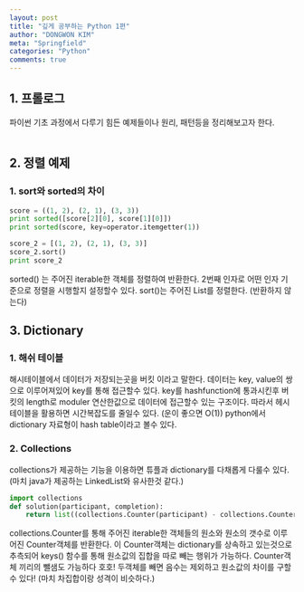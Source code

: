 ```yaml
---
layout: post
title: "깊게 공부하는 Python 1편"
author: "DONGWON KIM"
meta: "Springfield"
categories: "Python"
comments: true
---
```


## 1. 프롤로그
파이썬 기초 과정에서 다루기 힘든 예제들이나 원리, 패턴등을 정리해보고자 한다.
<br><br>

## 2. 정렬 예제
### 1. sort와 sorted의 차이
```python
score = ((1, 2), (2, 1), (3, 3))
print sorted([score[2][0], score[1][0]])
print sorted(score, key=operator.itemgetter(1))

score_2 = [(1, 2), (2, 1), (3, 3)]
score_2.sort()
print score_2
```         
sorted() 는 주어진 iterable한 객체를 정렬하여 반환한다. 2번째 인자로 어떤 인자 기준으로 정렬을 시행할지 설정할수 있다.
sort()는 주어진 List를 정렬한다. (반환하지 않는다)

## 3. Dictionary
### 1. 해쉬 테이블
해시테이블에서 데이터가 저장되는곳을 버킷 이라고 말한다. 데이터는 key, value의 쌍으로 이루어져있어 key를 통해 접근할수 있다.
key를 hashfunction에 통과시킨후 버킷의 length로 moduler 연산한값으로 데이터에 접근할수 있는 구조이다.
따라서 헤시테이블을 활용하면 시간복잡도를 줄일수 있다. (운이 좋으면 O(1))
python에서 dictionary 자료형이 hash table이라고 볼수 있다.

### 2. Collections
collections가 제공하는 기능을 이용하면 튜플과 dictionary를 다채롭게 다룰수 있다.<br/>
(마치 java가 제공하는 LinkedList와 유사한것 같다.)
```python
import collections
def solution(participant, completion):
    return list((collections.Counter(participant) - collections.Counter(completion)).keys())[0]
```       
collections.Counter를 통해 주어진 iterable한 객체들의 원소와 원소의 갯수로 이루어진 Counter객체를 반환한다.
이 Counter객체는 dictionary를 상속하고 있는것으로 추측되어 keys() 함수를 통해 원소값의 집합을 따로 빼는 행위가
가능하다.
Counter객체 끼리의 뺄샘도 가능하다 호호! 두객체를 빼면 음수는 제외하고 원소값의 차이를 구할수 있다! (마치 차집합이랑 성격이 비슷하다.)